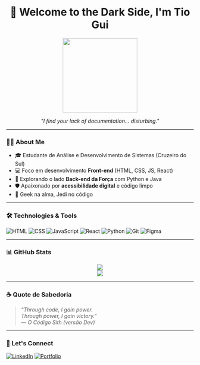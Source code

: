 <h1 align="center">🖤 Welcome to the Dark Side, I'm Tio Gui</h1>

<p align="center">
  <img src="https://media.giphy.com/media/xUOxf49UHK4WecxS76/giphy.gif" width="200"/>
</p>

<p align="center">
  <i>"I find your lack of documentation... disturbing."</i>
</p>

---

### 🧑‍💻 About Me

- 🎓 Estudante de Análise e Desenvolvimento de Sistemas (Cruzeiro do Sul)
- 💻 Foco em desenvolvimento **Front-end** (HTML, CSS, JS, React)
- 🐍 Explorando o lado **Back-end da Força** com Python e Java
- 🛡️ Apaixonado por **acessibilidade digital** e código limpo
- 🌠 Geek na alma, Jedi no código

---

### 🛠️ Technologies & Tools

![HTML](https://img.shields.io/badge/HTML5-111?style=for-the-badge&logo=html5&logoColor=orange)
![CSS](https://img.shields.io/badge/CSS3-111?style=for-the-badge&logo=css3&logoColor=blue)
![JavaScript](https://img.shields.io/badge/JavaScript-111?style=for-the-badge&logo=javascript&logoColor=yellow)
![React](https://img.shields.io/badge/React-111?style=for-the-badge&logo=react&logoColor=61DAFB)
![Python](https://img.shields.io/badge/Python-111?style=for-the-badge&logo=python&logoColor=blue)
![Git](https://img.shields.io/badge/Git-111?style=for-the-badge&logo=git&logoColor=orange)
![Figma](https://img.shields.io/badge/Figma-111?style=for-the-badge&logo=figma&logoColor=white)

---

### 📊 GitHub Stats

<div align="center">
  <img src="https://github-readme-stats.vercel.app/api?username=SEU_USUARIO_AQUI&show_icons=true&theme=tokyonight&hide_border=true&count_private=true"/>
  <br>
  <img src="https://github-readme-stats.vercel.app/api/top-langs/?username=SEU_USUARIO_AQUI&layout=compact&theme=tokyonight&hide_border=true"/>
</div>

---

### ☕ Quote de Sabedoria

> *“Through code, I gain power.  
> Through power, I gain victory.”*  
> — *O Código Sith (versão Dev)*

---

### 🔗 Let's Connect

[![LinkedIn](https://img.shields.io/badge/LinkedIn-111?style=for-the-badge&logo=linkedin&logoColor=white)](https://www.linkedin.com/in/seu-linkedin-aqui)
[![Portfolio](https://img.shields.io/badge/Portfolio-111?style=for-the-badge&logo=github&logoColor=white)](https://github.com/seu-portfolio)
